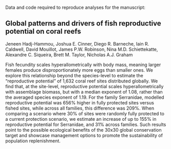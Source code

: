 Data and code required to reproduce analyses for the manuscript:


**Global patterns and drivers of fish reproductive potential on coral reefs**
-
Jeneen Hadj-Hammou, Joshua E. Cinner, Diego R. Barneche, Iain R. Caldwell, David Mouillot, James P.W. Robinson, Nina M.D. Schiettekatte, Alexandre C. Siqueira, Brett M. Taylor, Nicholas A.J. Graham


Fish fecundity scales hyperallometrically with body mass,  meaning larger females produce disproportionately more eggs than smaller ones. We explore this relationship beyond the species-level to estimate the “reproductive potential” of 1,632 coral reef sites distributed globally. We find that, at the site-level, reproductive potential scales hyperallometrically with assemblage biomass, but with a median exponent of 1.08, rather than the averaged species exponent of 1.19. For the family Serranidae, modelled reproductive potential was 656% higher in fully protected sites versus fished sites, while across all families, this difference was 209%. When comparing a scenario where 30% of sites were randomly fully protected to a current protection scenario, we estimate an increase of up to 155% in reproductive potential for Serranidae, and 31% across families. Such results point to the possible ecological benefits  of the 30x30 global conservation target and showcase management options to promote the sustainability of population replenishment. 

